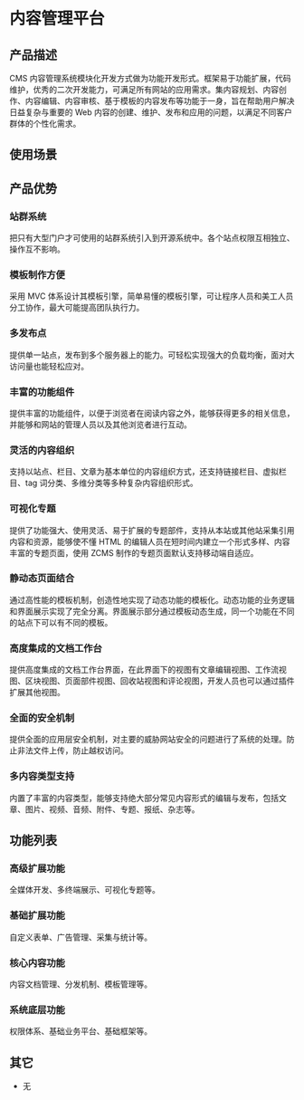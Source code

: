 # 内容管理平台

## 产品描述

CMS 内容管理系统模块化开发方式做为功能开发形式。框架易于功能扩展，代码维护，优秀的二次开发能力，可满足所有网站的应用需求。集内容规划、内容创作、内容编辑、内容审核、基于模板的内容发布等功能于一身，旨在帮助用户解决日益复杂与重要的 Web 内容的创建、维护、发布和应用的问题，以满足不同客户群体的个性化需求。

## 使用场景

## 产品优势

### 站群系统

把只有大型门户才可使用的站群系统引入到开源系统中。各个站点权限互相独立、操作互不影响。

### 模板制作方便

采用 MVC 体系设计其模板引擎，简单易懂的模板引擎，可让程序人员和美工人员分工协作，最大可能提高团队执行力。

### 多发布点

提供单一站点，发布到多个服务器上的能力。可轻松实现强大的负载均衡，面对大访问量也能轻松应对。

### 丰富的功能组件

提供丰富的功能组件，以便于浏览者在阅读内容之外，能够获得更多的相关信息，并能够和网站的管理人员以及其他浏览者进行互动。

### 灵活的内容组织

支持以站点、栏目、文章为基本单位的内容组织方式，还支持链接栏目、虚拟栏目、tag 词分类、多维分类等多种复杂内容组织形式。

### 可视化专题

提供了功能强大、使用灵活、易于扩展的专题部件，支持从本站或其他站采集引用内容和资源，能够使不懂 HTML 的编辑人员在短时间内建立一个形式多样、内容丰富的专题页面，使用 ZCMS 制作的专题页面默认支持移动端自适应。

### 静动态页面结合

通过高性能的模板机制，创造性地实现了动态功能的模板化。动态功能的业务逻辑和界面展示实现了完全分离。界面展示部分通过模板动态生成，同一个功能在不同的站点下可以有不同的模板。

### 高度集成的文档工作台

提供高度集成的文档工作台界面，在此界面下的视图有文章编辑视图、工作流视图、区块视图、页面部件视图、回收站视图和评论视图，开发人员也可以通过插件扩展其他视图。

### 全面的安全机制

提供全面的应用层安全机制，对主要的威胁网站安全的问题进行了系统的处理。防止非法文件上传，防止越权访问。

### 多内容类型支持

内置了丰富的内容类型，能够支持绝大部分常见内容形式的编辑与发布，包括文章、图片、视频、音频、附件、专题、报纸、杂志等。

## 功能列表

### 高级扩展功能

全媒体开发、多终端展示、可视化专题等。

### 基础扩展功能

自定义表单、广告管理、采集与统计等。

### 核心内容功能

内容文档管理、分发机制、模板管理等。

### 系统底层功能

权限体系、基础业务平台、基础框架等。

## 其它

- 无
